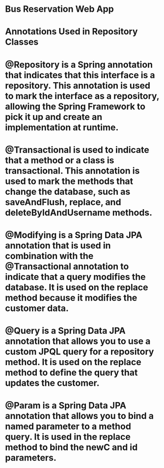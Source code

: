 # Bus Reservation Web App

# Annotations Used in Repository Classes
# @Repository is a Spring annotation that indicates that this interface is a repository. This annotation is used to mark the interface as a repository, allowing the Spring Framework to pick it up and create an implementation at runtime.
# @Transactional is used to indicate that a method or a class is transactional. This annotation is used to mark the methods that change the database, such as saveAndFlush, replace, and deleteByIdAndUsername methods.
# @Modifying is a Spring Data JPA annotation that is used in combination with the @Transactional annotation to indicate that a query modifies the database. It is used on the replace method because it modifies the customer data.
# @Query is a Spring Data JPA annotation that allows you to use a custom JPQL query for a repository method. It is used on the replace method to define the query that updates the customer.
# @Param is a Spring Data JPA annotation that allows you to bind a named parameter to a method query. It is used in the replace method to bind the newC and id parameters.

